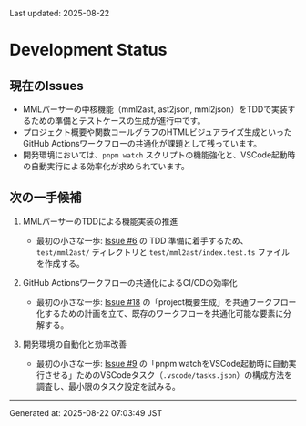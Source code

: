 Last updated: 2025-08-22

# Development Status

## 現在のIssues
- MMLパーサーの中核機能（mml2ast, ast2json, mml2json）をTDDで実装するための準備とテストケースの生成が進行中です。
- プロジェクト概要や関数コールグラフのHTMLビジュアライズ生成といったGitHub Actionsワークフローの共通化が課題として残っています。
- 開発環境においては、`pnpm watch` スクリプトの機能強化と、VSCode起動時の自動実行による効率化が求められています。

## 次の一手候補
1. MMLパーサーのTDDによる機能実装の推進
   - 最初の小さな一歩: [Issue #6](issue-notes/6.md) の TDD 準備に着手するため、`test/mml2ast/` ディレクトリと `test/mml2ast/index.test.ts` ファイルを作成する。

2. GitHub Actionsワークフローの共通化によるCI/CDの効率化
   - 最初の小さな一歩: [Issue #18](issue-notes/18.md) の「project概要生成」を共通ワークフロー化するための計画を立て、既存のワークフローを共通化可能な要素に分解する。

3. 開発環境の自動化と効率改善
   - 最初の小さな一歩: [Issue #9](issue-notes/9.md) の「pnpm watchをVSCode起動時に自動実行させる」ためのVSCodeタスク（`.vscode/tasks.json`）の構成方法を調査し、最小限のタスク設定を試みる。

---
Generated at: 2025-08-22 07:03:49 JST
